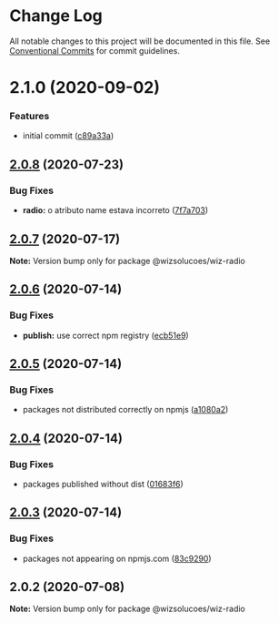 # Change Log

All notable changes to this project will be documented in this file.
See [Conventional Commits](https://conventionalcommits.org) for commit guidelines.

# 2.1.0 (2020-09-02)


### Features

* initial commit ([c89a33a](https://github.com/wizsolucoes/syz/commit/c89a33a0d742dfa3bc3f131f5c9cf6ae4ed88923))





## [2.0.8](https://github.com/wizsolucoes/wiz-toggle/compare/@wizsolucoes/wiz-radio@2.0.7...@wizsolucoes/wiz-radio@2.0.8) (2020-07-23)


### Bug Fixes

* **radio:** o atributo name estava incorreto ([7f7a703](https://github.com/wizsolucoes/wiz-toggle/commit/7f7a70339bbb716a220fa137145d7615981952a6))





## [2.0.7](https://github.com/wizsolucoes/wiz-toggle/compare/@wizsolucoes/wiz-radio@2.0.6...@wizsolucoes/wiz-radio@2.0.7) (2020-07-17)

**Note:** Version bump only for package @wizsolucoes/wiz-radio





## [2.0.6](https://github.com/wizsolucoes/wiz-toggle/compare/@wizsolucoes/wiz-radio@2.0.2...@wizsolucoes/wiz-radio@2.0.6) (2020-07-14)


### Bug Fixes

* **publish:** use correct npm registry ([ecb51e9](https://github.com/wizsolucoes/wiz-toggle/commit/ecb51e91ff54ea0a3a13dbb712e69e31552ea924))





## [2.0.5](https://github.com/wizsolucoes/wiz-toggle/compare/@wizsolucoes/wiz-radio@2.0.2...@wizsolucoes/wiz-radio@2.0.5) (2020-07-14)


### Bug Fixes

* packages not distributed correctly on npmjs ([a1080a2](https://github.com/wizsolucoes/wiz-toggle/commit/a1080a267e4aea2160f96d7d62911b6907d7c2ea))





## [2.0.4](https://github.com/wizsolucoes/wiz-toggle/compare/@wizsolucoes/wiz-radio@2.0.3...@wizsolucoes/wiz-radio@2.0.4) (2020-07-14)


### Bug Fixes

* packages published without dist ([01683f6](https://github.com/wizsolucoes/wiz-toggle/commit/01683f631796401524c1061cadf73269df50242b))





## [2.0.3](https://github.com/wizsolucoes/wiz-toggle/compare/@wizsolucoes/wiz-radio@2.0.2...@wizsolucoes/wiz-radio@2.0.3) (2020-07-14)


### Bug Fixes

* packages not appearing on npmjs.com ([83c9290](https://github.com/wizsolucoes/wiz-toggle/commit/83c92900f98d4dde02329c805c3a185b873d65cb))





## 2.0.2 (2020-07-08)

**Note:** Version bump only for package @wizsolucoes/wiz-radio
